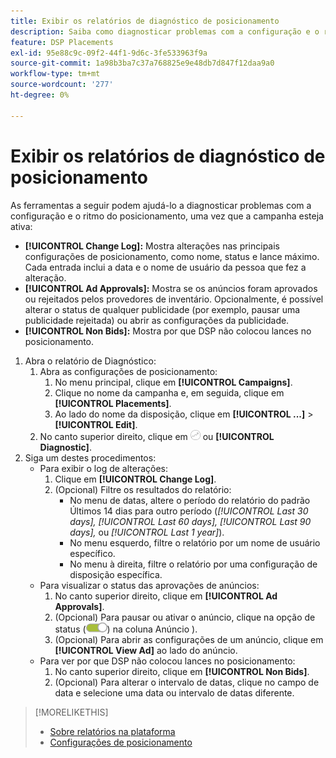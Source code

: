 ```yaml
---
title: Exibir os relatórios de diagnóstico de posicionamento
description: Saiba como diagnosticar problemas com a configuração e o ritmo do posicionamento.
feature: DSP Placements
exl-id: 95e88c9c-09f2-44f1-9d6c-3fe533963f9a
source-git-commit: 1a98b3ba7c37a768825e9e48db7d847f12daa9a0
workflow-type: tm+mt
source-wordcount: '277'
ht-degree: 0%

---
```


# Exibir os relatórios de diagnóstico de posicionamento

<!-- Does this really belong in the Campaign Management > Reports section or in the Placements section? -->

As ferramentas a seguir podem ajudá-lo a diagnosticar problemas com a configuração e o ritmo do posicionamento, uma vez que a campanha esteja ativa:

* **[!UICONTROL Change Log]:** Mostra alterações nas principais configurações de posicionamento, como nome, status e lance máximo. Cada entrada inclui a data e o nome de usuário da pessoa que fez a alteração.
* **[!UICONTROL Ad Approvals]:** Mostra se os anúncios foram aprovados ou rejeitados pelos provedores de inventário. Opcionalmente, é possível alterar o status de qualquer publicidade (por exemplo, pausar uma publicidade rejeitada) ou abrir as configurações da publicidade.
* **[!UICONTROL Non Bids]:** Mostra por que DSP não colocou lances no posicionamento.

1. Abra o relatório de Diagnóstico:
   1. Abra as configurações de posicionamento:
      1. No menu principal, clique em **[!UICONTROL Campaigns]**.
      1. Clique no nome da campanha e, em seguida, clique em **[!UICONTROL Placements]**.
      1. Ao lado do nome da disposição, clique em  **[!UICONTROL ...]** > **[!UICONTROL Edit]**.
   1. No canto superior direito, clique em ![Diagnóstico de posicionamento](/help/dsp/assets/placement-diagnostics.png) ou **[!UICONTROL Diagnostic]**.
1. Siga um destes procedimentos:
   * Para exibir o log de alterações:
      1. Clique em **[!UICONTROL Change Log]**.
      1. (Opcional) Filtre os resultados do relatório:
         * No menu de datas, altere o período do relatório do padrão Últimos 14 dias para outro período (*[!UICONTROL Last 30 days],* *[!UICONTROL Last 60 days],* *[!UICONTROL Last 90 days],* ou *[!UICONTROL Last 1 year]*).
         * No menu esquerdo, filtre o relatório por um nome de usuário específico.
         * No menu à direita, filtre o relatório por uma configuração de disposição específica.
   * Para visualizar o status das aprovações de anúncios:
      1. No canto superior direito, clique em **[!UICONTROL Ad Approvals]**.
      1. (Opcional) Para pausar ou ativar o anúncio, clique na opção de status (![Mudança de status](/help/dsp/assets/status-switch.png)) na coluna Anúncio ).
      1. (Opcional) Para abrir as configurações de um anúncio, clique em **[!UICONTROL View Ad]** ao lado do anúncio.
   * Para ver por que DSP não colocou lances no posicionamento:
      1. No canto superior direito, clique em **[!UICONTROL Non Bids]**.
      1. (Opcional) Para alterar o intervalo de datas, clique no campo de data e selecione uma data ou intervalo de datas diferente.

<!-- Later, add link to >* Definitions for NBRs (Reading No Bid Reports (NBRs)) -->

>[!MORELIKETHIS]
>
>* [Sobre relatórios na plataforma](campaign-reports-about.md)
>* [Configurações de posicionamento](/help/dsp/campaign-management/placements/placement-settings.md)

